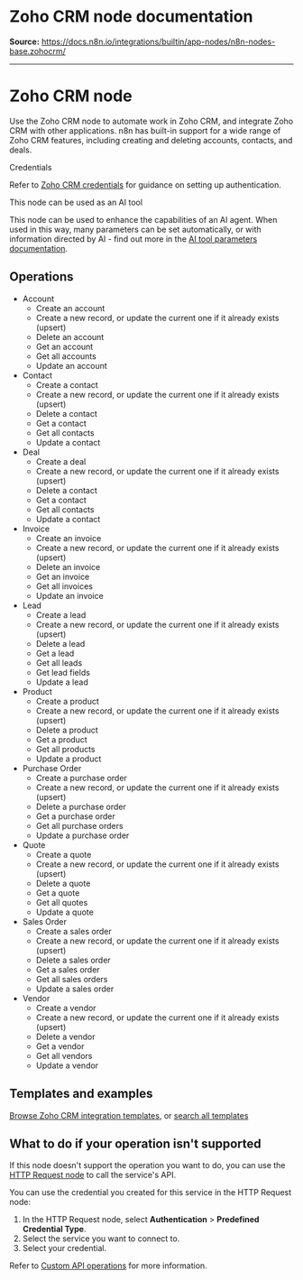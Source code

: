 # Zoho CRM node documentation

**Source:** https://docs.n8n.io/integrations/builtin/app-nodes/n8n-nodes-base.zohocrm/

---

# Zoho CRM node

Use the Zoho CRM node to automate work in Zoho CRM, and integrate Zoho CRM with other applications. n8n has built-in support for a wide range of Zoho CRM features, including creating and deleting accounts, contacts, and deals.

Credentials

Refer to [Zoho CRM credentials](../../credentials/zoho/) for guidance on setting up authentication.

This node can be used as an AI tool

This node can be used to enhance the capabilities of an AI agent. When used in this way, many parameters can be set automatically, or with information directed by AI - find out more in the [AI tool parameters documentation](../../../../advanced-ai/examples/using-the-fromai-function/).

## Operations

- Account
  - Create an account
  - Create a new record, or update the current one if it already exists (upsert)
  - Delete an account
  - Get an account
  - Get all accounts
  - Update an account
- Contact
  - Create a contact
  - Create a new record, or update the current one if it already exists (upsert)
  - Delete a contact
  - Get a contact
  - Get all contacts
  - Update a contact
- Deal
  - Create a deal
  - Create a new record, or update the current one if it already exists (upsert)
  - Delete a contact
  - Get a contact
  - Get all contacts
  - Update a contact
- Invoice
  - Create an invoice
  - Create a new record, or update the current one if it already exists (upsert)
  - Delete an invoice
  - Get an invoice
  - Get all invoices
  - Update an invoice
- Lead
  - Create a lead
  - Create a new record, or update the current one if it already exists (upsert)
  - Delete a lead
  - Get a lead
  - Get all leads
  - Get lead fields
  - Update a lead
- Product
  - Create a product
  - Create a new record, or update the current one if it already exists (upsert)
  - Delete a product
  - Get a product
  - Get all products
  - Update a product
- Purchase Order
  - Create a purchase order
  - Create a new record, or update the current one if it already exists (upsert)
  - Delete a purchase order
  - Get a purchase order
  - Get all purchase orders
  - Update a purchase order
- Quote
  - Create a quote
  - Create a new record, or update the current one if it already exists (upsert)
  - Delete a quote
  - Get a quote
  - Get all quotes
  - Update a quote
- Sales Order
  - Create a sales order
  - Create a new record, or update the current one if it already exists (upsert)
  - Delete a sales order
  - Get a sales order
  - Get all sales orders
  - Update a sales order
- Vendor
  - Create a vendor
  - Create a new record, or update the current one if it already exists (upsert)
  - Delete a vendor
  - Get a vendor
  - Get all vendors
  - Update a vendor

## Templates and examples

[Browse Zoho CRM integration templates](https://n8n.io/integrations/zoho-crm/), or [search all templates](https://n8n.io/workflows/)

## What to do if your operation isn't supported

If this node doesn't support the operation you want to do, you can use the [HTTP Request node](../../core-nodes/n8n-nodes-base.httprequest/) to call the service's API.

You can use the credential you created for this service in the HTTP Request node:

1. In the HTTP Request node, select **Authentication** > **Predefined Credential Type**.
2. Select the service you want to connect to.
3. Select your credential.

Refer to [Custom API operations](../../../custom-operations/) for more information.
